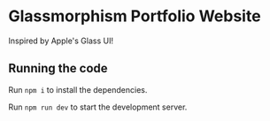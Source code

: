 
  # Glassmorphism Portfolio Website
  
  Inspired by Apple's Glass UI!
  
  ## Running the code

  Run `npm i` to install the dependencies.

  Run `npm run dev` to start the development server.
  
